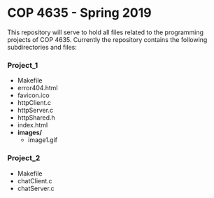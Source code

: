 # COP 4635 - Spring 2019

This repository will serve to hold all files related to the programming projects
of COP 4635. Currently the repository contains the following subdirectories and
files:

### Project_1
* Makefile
* error404.html
* favicon.ico
* httpClient.c
* httpServer.c
* httpShared.h
* index.html
* **images/**
  * image1.gif

### Project_2
* Makefile
* chatClient.c
* chatServer.c

